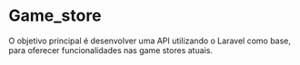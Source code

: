 # Game_store
O objetivo principal é desenvolver uma API utilizando o Laravel como base, para oferecer funcionalidades nas game stores atuais.
